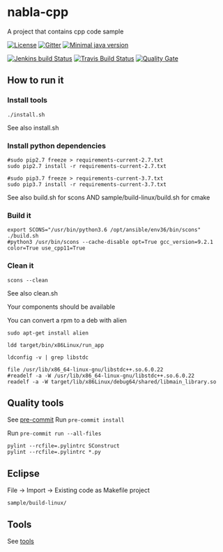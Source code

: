 # nabla-cpp
A project that contains cpp code sample

[![License](http://img.shields.io/:license-apache-blue.svg?style=flat-square)](http://www.apache.org/licenses/LICENSE-2.0.html)
[![Gitter](https://badges.gitter.im/nabla-cpp/Lobby.svg)](https://gitter.im/nabla-cpp/Lobby?utm_source=badge&utm_medium=badge&utm_campaign=pr-badge)
[![Minimal java version](https://img.shields.io/badge/java-1.8-yellow.svg)](https://img.shields.io/badge/java-1.8-yellow.svg)

[![Jenkins build Status](http://albandrieu.com:8686/job/nabla-cpp-interview-microsoft-cmake/badge/icon)](http://albandrieu.com:8686/job/nabla-cpp-interview-microsoft-cmake/)
[![Travis Build Status](https://travis-ci.org/AlbanAndrieu/nabla-cpp.svg?branch=master)](https://travis-ci.org/AlbanAndrieu/nabla-cpp)
[![Quality Gate](https://sonarcloud.io/api/project_badges/measure?project=MICROSOFT%3Amaster&metric=alert_status)](https://sonarcloud.io/dashboard/index/MICROSOFT%3Amaster)

## How to run it

### Install tools

```
./install.sh
```

See also install.sh

### Install python dependencies

```
#sudo pip2.7 freeze > requirements-current-2.7.txt
sudo pip2.7 install -r requirements-current-2.7.txt

#sudo pip3.7 freeze > requirements-current-3.7.txt
sudo pip3.7 install -r requirements-current-3.7.txt
```

See also build.sh for scons AND sample/build-linux/build.sh for cmake

### Build it

```
export SCONS="/usr/bin/python3.6 /opt/ansible/env36/bin/scons"
./build.sh
#python3 /usr/bin/scons --cache-disable opt=True gcc_version=9.2.1 color=True use_cpp11=True
```

### Clean it

```
scons --clean
```

See also clean.sh

Your components should be available

You can convert a rpm to a deb with alien
```
sudo apt-get install alien
```

```
ldd target/bin/x86Linux/run_app

ldconfig -v | grep libstdc

file /usr/lib/x86_64-linux-gnu/libstdc++.so.6.0.22
#readelf -a -W /usr/lib/x86_64-linux-gnu/libstdc++.so.6.0.22
readelf -a -W target/lib/x86Linux/debug64/shared/libmain_library.so
```

## Quality tools

See [pre-commit](http://pre-commit.com/)
Run `pre-commit install`

Run `pre-commit run --all-files`

```
pylint --rcfile=.pylintrc SConstruct
pylint --rcfile=.pylintrc *.py
```

## Eclipse

File -> Import -> Existing code as Makefile project
```
sample/build-linux/
```

## Tools

See [tools](https://linuxfr.org/users/oliver_h/journaux/moi-expert-c-j-abandonne-le-cxx)
